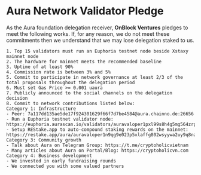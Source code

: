 # Aura Network Validator Pledge

As the Aura foundation delegation receiver, **OnBlock Ventures** pledges to meet the following works. If, for any reason, we do not meet these commitments then we understand that we may lose delegation staked to us.

    1. Top 15 validators must run an Euphoria testnet node beside Xstaxy mainnet node
    2. The hardware for mainnet meets the recommended baseline    
    3. Uptime of at least 90%
    4. Commission rate is between 3% and 5%
    5. Commit to participate in network governance at least 2/3 of the total proposals throughout the delegation period
    6. Must set Gas Price >= 0.001 uaura
    7. Publicly announced to the social channels on the delegation decision
    8. Commit to network contributions listed below: 
    Category 1: Infrastructure
    - Peer: 7a117dd135ae5de17f924301629f66f7d7be4584@aura.chainno.de:26656
    - Run a Euphoria testnet validator node: https://euphoria.aurascan.io/validators/auravaloper1pxl99s8h4g5mg564zrp4qz9k8h64l24fj0tyqy 
    - Setup REStake.app to auto-compound staking rewards on the mainnet: https://restake.app/aura/auravaloper1n9qg9e023p5xlaffg802wsyywa2uy9q8nz53t8 
    Category 3: Community growth
    - Talk about Aura on Telegram Group: https://t.me/cryptoholicvietnam
    - Many articles about Aura on Portal/Blog: https://cryptoholicvn.com
    Category 4: Business development
    - We invested in early fundraising rounds
    - We connected you with some valued partners
